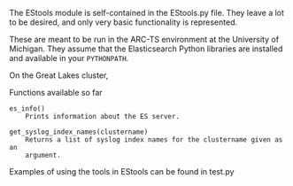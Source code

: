 The EStools module is self-contained in the EStools.py file.  They leave
a lot to be desired, and only very basic functionality is represented.

These are meant to be run in the ARC-TS environment at the University
of Michigan. They assume that the Elasticsearch Python libraries are
installed and available in your `PYTHONPATH`.

On the Great Lakes cluster, 

Functions available so far

    es_info()
        Prints information about the ES server.

    get_syslog_index_names(clustername)
        Returns a list of syslog index names for the clustername given as an
        argument.

Examples of using the tools in EStools can be found in test.py


